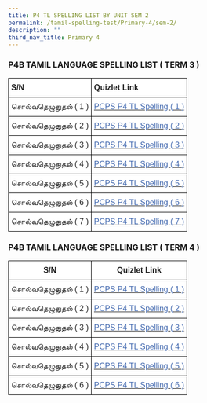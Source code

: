 ```yaml
---
title: P4 TL SPELLING LIST BY UNIT SEM 2
permalink: /tamil-spelling-test/Primary-4/sem-2/
description: ""
third_nav_title: Primary 4
---
```

### P4B TAMIL LANGUAGE SPELLING LIST ( TERM 3 )

<style type="text/css">
.tg  {border-collapse:collapse;border-spacing:0;margin:0px auto;}
.tg td{border-color:black;border-style:solid;border-width:1px;font-family:Arial, sans-serif;font-size:14px;
  overflow:hidden;padding:10px 5px;word-break:normal;}
.tg th{border-color:black;border-style:solid;border-width:1px;font-family:Arial, sans-serif;font-size:14px;
  font-weight:normal;overflow:hidden;padding:10px 5px;word-break:normal;}
.tg .tg-sf6z{background-color:#FFF;color:#222;font-size:16px;font-weight:bold;text-align:left;vertical-align:top}
.tg .tg-g6yu{background-color:#FFF;color:#222;font-size:16px;text-align:left;vertical-align:top}
.tg .tg-zurh{background-color:#FFF;color:#4067AE;font-size:16px;text-align:left;vertical-align:top}
</style>
<table class="tg">
<tbody>
  <tr>
    <td class="tg-sf6z">S/N</td>
    <td class="tg-sf6z">Quizlet Link</td>
  </tr>
  <tr>
    <td class="tg-g6yu">சொல்வதெழுதுதல் ( 1 )</td>
    <td class="tg-zurh"><a href="https://qrgo.page.link/Mfg1R"><span style="text-decoration:none;color:#4067AE">PCPS P4 TL Spelling ( 1 )</span></a></td>
  </tr>
  <tr>
    <td class="tg-g6yu">சொல்வதெழுதுதல் ( 2 )</td>
    <td class="tg-zurh"><a href="https://qrgo.page.link/JV73E"><span style="text-decoration:none;color:#4067AE">PCPS P4 TL Spelling ( 2 )</span></a></td>
  </tr>
  <tr>
    <td class="tg-g6yu">சொல்வதெழுதுதல் ( 3 )</td>
    <td class="tg-zurh"><a href="https://qrgo.page.link/nURiY"><span style="text-decoration:none;color:#4067AE">PCPS P4 TL Spelling ( 3 )</span></a></td>
  </tr>
  <tr>
    <td class="tg-g6yu">சொல்வதெழுதுதல் ( 4 )</td>
    <td class="tg-zurh"><a href="https://qrgo.page.link/FPZM4"><span style="text-decoration:none;color:#4067AE">PCPS P4 TL Spelling ( 4 )</span></a></td>
  </tr>
  <tr>
    <td class="tg-g6yu">சொல்வதெழுதுதல் ( 5 )</td>
    <td class="tg-zurh"><a href="https://qrgo.page.link/H7Y5e"><span style="text-decoration:none;color:#4067AE">PCPS P4 TL Spelling ( 5 )</span></a></td>
  </tr>
  <tr>
    <td class="tg-g6yu">சொல்வதெழுதுதல் ( 6 )</td>
    <td class="tg-zurh"><a href="https://qrgo.page.link/u7vmd"><span style="text-decoration:none;color:#4067AE">PCPS P4 TL Spelling ( 6 )</span></a></td>
  </tr>
  <tr>
    <td class="tg-g6yu">சொல்வதெழுதுதல் ( 7 )</td>
    <td class="tg-zurh"><a href="https://qrgo.page.link/a8T37"><span style="text-decoration:none;color:#4067AE">PCPS P4 TL Spelling ( 7 )</span></a></td>
  </tr>
</tbody>
</table>



### P4B TAMIL LANGUAGE SPELLING LIST ( TERM 4 )


<style type="text/css">
.tg  {border-collapse:collapse;border-spacing:0;margin:0px auto;}
.tg td{border-color:black;border-style:solid;border-width:1px;font-family:Arial, sans-serif;font-size:14px;
  overflow:hidden;padding:10px 5px;word-break:normal;}
.tg th{border-color:black;border-style:solid;border-width:1px;font-family:Arial, sans-serif;font-size:14px;
  font-weight:normal;overflow:hidden;padding:10px 5px;word-break:normal;}
.tg .tg-cbnv{background-color:#FFF;color:#4067AE;font-size:16px;text-align:center;vertical-align:middle}
.tg .tg-4jzo{background-color:#FFF;color:#222;font-size:16px;text-align:center;vertical-align:middle}
.tg .tg-1zrx{background-color:#FFF;color:#222;font-size:16px;font-weight:bold;text-align:center;vertical-align:middle}
</style>
<table class="tg">
<tbody>
  <tr>
    <td class="tg-1zrx">S/N</td>
    <td class="tg-1zrx">Quizlet Link</td>
  </tr>
  <tr>
    <td class="tg-4jzo">சொல்வதெழுதுதல் ( 1 )</td>
    <td class="tg-cbnv"><a href="https://qrgo.page.link/Z4vGu"><span style="text-decoration:none;color:#4067AE">PCPS P4 TL Spelling ( 1 )</span></a></td>
  </tr>
  <tr>
    <td class="tg-4jzo">சொல்வதெழுதுதல் ( 2 )</td>
    <td class="tg-cbnv"><a href="https://qrgo.page.link/zET8L"><span style="text-decoration:none;color:#4067AE">PCPS P4 TL Spelling ( 2 )</span></a></td>
  </tr>
  <tr>
    <td class="tg-4jzo">சொல்வதெழுதுதல் ( 3 )</td>
    <td class="tg-cbnv"><a href="https://qrgo.page.link/K3irF"><span style="text-decoration:none;color:#4067AE">PCPS P4 TL Spelling ( 3 )</span></a></td>
  </tr>
  <tr>
    <td class="tg-4jzo">சொல்வதெழுதுதல் ( 4 )</td>
    <td class="tg-cbnv"><a href="https://qrgo.page.link/i5uqQ"><span style="text-decoration:none;color:#4067AE">PCPS P4 TL Spelling ( 4 )</span></a></td>
  </tr>
  <tr>
    <td class="tg-4jzo">சொல்வதெழுதுதல் ( 5 )</td>
    <td class="tg-cbnv"><a href="https://qrgo.page.link/vwYS2"><span style="text-decoration:none;color:#4067AE">PCPS P4 TL Spelling ( 5 )</span></a></td>
  </tr>
  <tr>
    <td class="tg-4jzo">சொல்வதெழுதுதல் ( 6 )</td>
    <td class="tg-cbnv"><a href="https://qrgo.page.link/UApAa"><span style="text-decoration:none;color:#4067AE">PCPS P4 TL Spelling ( 6 )</span></a></td>
  </tr>
</tbody>
</table>